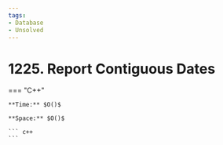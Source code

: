 ```yaml
---
tags:
- Database
- Unsolved
---
```



# 1225. Report Contiguous Dates

=== "C++"

    **Time:** $O()$

    **Space:** $O()$

    ``` c++
    ```